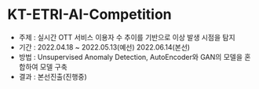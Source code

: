 # KT-ETRI-AI-Competition
- 주제 : 실시간 OTT 서비스 이용자 수 추이를 기반으로 이상 발생 시점을 탐지
- 기간 : 2022.04.18 ~ 2022.05.13(예선) 2022.06.14(본선)
- 방법 : Unsupervised Anomaly Detection, AutoEncoder와 GAN의 모델을 혼합하여 모델 구축
- 결과 : 본선진출(진행중)
